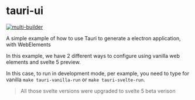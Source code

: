 # tauri-ui

[![multi-builder](https://github.com/ppcamp/tauri-ui/actions/workflows/multi-builder.yml/badge.svg?branch=release)](https://github.com/ppcamp/tauri-ui/actions/workflows/multi-builder.yml)

A simple example of how to use Tauri to generate a electron application, with
WebElements

In this example, we have 2 different ways to configure
using vanilla web elements and svelte 5 preview.

In this case, to run in development mode, per example,
you need to type for vanilla
`make tauri-vanilla-run` or `make tauri-svelte-run`.


> All those svelte versions were upgraded to svelte 5 beta verison

<!--
Special thanks to https://github.com/stevemao/github-issue-templates/tree/master
-->